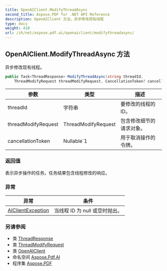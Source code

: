 ```yaml
---
title: OpenAIClient.ModifyThreadAsync
second_title: Aspose.PDF for .NET API Reference
description: OpenAIClient 方法。异步修改现有线程
type: docs
weight: 410
url: /zh/net/aspose.pdf.ai/openaiclient/modifythreadasync/
---
```

## OpenAIClient.ModifyThreadAsync 方法

异步修改现有线程。

```csharp
public Task<ThreadResponse> ModifyThreadAsync(string threadId, 
    ThreadModifyRequest threadModifyRequest, CancellationToken? cancellationToken = default)
```

| 参数 | 类型 | 描述 |
| --- | --- | --- |
| threadId | 字符串 | 要修改的线程的 ID。 |
| threadModifyRequest | ThreadModifyRequest | 包含修改细节的请求对象。 |
| cancellationToken | Nullable`1 | 用于取消操作的令牌。 |

### 返回值

表示异步操作的任务。任务结果包含线程修改的响应。

### 异常

| 异常 | 条件 |
| --- | --- |
| [AIClientException](../../aiclientexception/) | 当线程 ID 为 null 或空时抛出。 |

### 另请参阅

* 类 [ThreadResponse](../../threadresponse/)
* 类 [ThreadModifyRequest](../../threadmodifyrequest/)
* 类 [OpenAIClient](../)
* 命名空间 [Aspose.Pdf.AI](../../../aspose.pdf.ai/)
* 程序集 [Aspose.PDF](../../../)